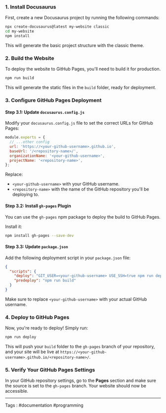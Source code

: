### 1. **Install Docusaurus**
First, create a new Docusaurus project by running the following commands:

```bash
npx create-docusaurus@latest my-website classic
cd my-website
npm install
```

This will generate the basic project structure with the classic theme.

### 2. **Build the Website**
To deploy the website to GitHub Pages, you'll need to build it for production.

```bash
npm run build
```

This will generate the static files in the `build` folder, ready for deployment.

### 3. **Configure GitHub Pages Deployment**

#### Step 3.1: **Update `docusaurus.config.js`**
Modify your `docusaurus.config.js` file to set the correct URLs for GitHub Pages:

```js
module.exports = {
  // ...other config
  url: 'https://<your-github-username>.github.io',
  baseUrl: '/<repository-name>/',
  organizationName: '<your-github-username>',
  projectName: '<repository-name>',
};
```

Replace:
- `<your-github-username>` with your GitHub username.
- `<repository-name>` with the name of the GitHub repository you'll be deploying to.

#### Step 3.2: **Install `gh-pages` Plugin**
You can use the `gh-pages` npm package to deploy the build to GitHub Pages.

Install it:

```bash
npm install gh-pages --save-dev
```

#### Step 3.3: **Update `package.json`**
Add the following deployment script in your `package.json` file:

```json
{
  "scripts": {
    "deploy": "GIT_USER=<your-github-username> USE_SSH=true npm run deploy",
    "predeploy": "npm run build"
  }
}
```

Make sure to replace `<your-github-username>` with your actual GitHub username.

### 4. **Deploy to GitHub Pages**
Now, you're ready to deploy! Simply run:

```bash
npm run deploy
```

This will push your `build` folder to the `gh-pages` branch of your repository, and your site will be live at `https://<your-github-username>.github.io/<repository-name>/`.

### 5. **Verify Your GitHub Pages Settings**
In your GitHub repository settings, go to the **Pages** section and make sure the source is set to the `gh-pages` branch. Your website should now be accessible.


----

Tags : #documentation #programming 